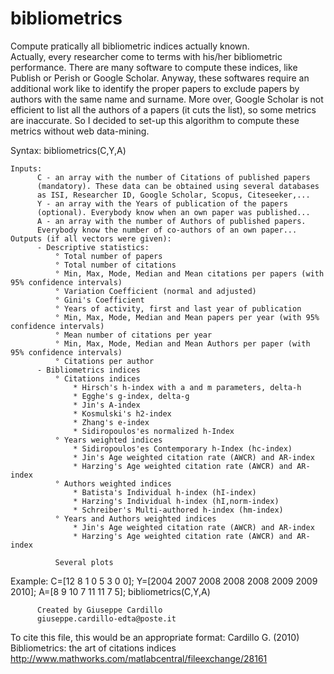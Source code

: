 # bibliometrics
Compute pratically all bibliometric indices actually known.<br/>
Actually, every researcher come to terms with his/her bibliometric
performance. There are many software to compute these indices, like
Publish or Perish or Google Scholar. Anyway, these softwares require an
additional work like to identify the proper papers to exclude papers by
authors with the same name and surname. More over, Google Scholar is not
efficient to list all the authors of a papers (it cuts the list), so some
metrics are inaccurate.
So I decided to set-up this algorithm to compute these metrics without web
data-mining.

Syntax: 	bibliometrics(C,Y,A)
     
    Inputs:
          C - an array with the number of Citations of published papers
          (mandatory). These data can be obtained using several databases
          as ISI, Researcher ID, Google Scholar, Scopus, Citeseeker,...
          Y - an array with the Years of publication of the papers
          (optional). Everybody know when an own paper was published...
          A - an array with the number of Authors of published papers.
          Everybody know the number of co-authors of an own paper...
    Outputs (if all vectors were given):
          - Descriptive statistics:
              ° Total number of papers
              ° Total number of citations
              ° Min, Max, Mode, Median and Mean citations per papers (with 95% confidence intervals)
              ° Variation Coefficient (normal and adjusted)
		      ° Gini's Coefficient
              ° Years of activity, first and last year of publication
              ° Min, Max, Mode, Median and Mean papers per year (with 95% confidence intervals)
              ° Mean number of citations per year
              ° Min, Max, Mode, Median and Mean Authors per paper (with 95% confidence intervals)
              ° Citations per author
          - Bibliometrics indices
              ° Citations indices
                  * Hirsch's h-index with a and m parameters, delta-h
                  * Egghe's g-index, delta-g
                  * Jin's A-index
                  * Kosmulski's h2-index
                  * Zhang's e-index
                  * Sidiropoulos'es normalized h-Index 
              ° Years weighted indices
                  * Sidiropoulos'es Contemporary h-Index (hc-index)
                  * Jin's Age weighted citation rate (AWCR) and AR-index
                  * Harzing's Age weighted citation rate (AWCR) and AR-index
              ° Authors weighted indices
                  * Batista's Individual h-index (hI-index)
                  * Harzing's Individual h-index (hI,norm-index)
                  * Schreiber's Multi-authored h-index (hm-index)
              ° Years and Authors weighted indices
                  * Jin's Age weighted citation rate (AWCR) and AR-index
                  * Harzing's Age weighted citation rate (AWCR) and AR-index

              Several plots

  Example:
              C=[12 8 1 0 5 3 0 0];
              Y=[2004 2007 2008 2008 2008 2009 2009 2010];
              A=[8 9 10 7 11 11 7 5];
              bibliometrics(C,Y,A)

          Created by Giuseppe Cardillo
          giuseppe.cardillo-edta@poste.it

To cite this file, this would be an appropriate format:
Cardillo G. (2010) Bibliometrics: the art of citations indices
http://www.mathworks.com/matlabcentral/fileexchange/28161
